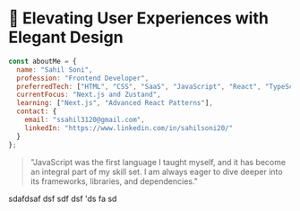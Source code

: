 # 🌟 Elevating User Experiences with Elegant Design

```javascript
const aboutMe = {
  name: "Sahil Soni",
  profession: "Frontend Developer",
  preferredTech: ["HTML", "CSS", "SaaS", "JavaScript", "React", "TypeScript", "Next.js"],
  currentFocus: "Next.js and Zustand",
  learning: ["Next.js", "Advanced React Patterns"],
  contact: {
    email: "ssahil3120@gmail.com",
    linkedIn: "https://www.linkedin.com/in/sahilsoni20/"
  }
};
```
> "JavaScript was the first language I taught myself, and it has become an integral part of my skill set. I am always eager to dive deeper into its frameworks, libraries, and dependencies."

sdafdsaf
dsf
sdf
dsf
'ds
fa
sd
